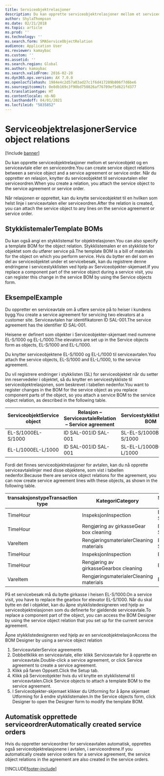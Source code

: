 ```yaml
---
title: Serviceobjektrelasjoner
description: Du kan opprette serviceobjektrelasjoner mellom et serviceobjekt og en serviceavtale eller en serviceordre.
author: ShylaThompson
ms.date: 02/21/2018
ms.topic: article
ms.prod: ''
ms.technology: ''
ms.search.form: SMAServiceObjectRelation
audience: Application User
ms.reviewer: kamaybac
ms.custom: ''
ms.assetid: ''
ms.search.region: Global
ms.author: kamaybac
ms.search.validFrom: 2016-02-28
ms.dyn365.ops.version: AX 7.0.0
ms.openlocfilehash: 1984e4c2d57a03ad27c1f6d417209b806f7d6be6
ms.sourcegitcommit: 0e8db169c3f90bd750826af76709ef5d621fd377
ms.translationtype: HT
ms.contentlocale: nb-NO
ms.lasthandoff: 04/01/2021
ms.locfileid: "5835852"
---
```

# <a name="service-object-relations"></a><span data-ttu-id="4f80a-103">Serviceobjektrelasjoner</span><span class="sxs-lookup"><span data-stu-id="4f80a-103">Service object relations</span></span> 

[!include [banner](../includes/banner.md)]

<span data-ttu-id="4f80a-104">Du kan opprette serviceobjektrelasjoner mellom et serviceobjekt og en serviceavtale eller en serviceordre.</span><span class="sxs-lookup"><span data-stu-id="4f80a-104">You can create service object relations between a service object and a service agreement or service order.</span></span> <span data-ttu-id="4f80a-105">Når du oppretter en relasjon, knytter du serviceobjektet til serviceavtalen eller serviceordren.</span><span class="sxs-lookup"><span data-stu-id="4f80a-105">When you create a relation, you attach the service object to the service agreement or service order.</span></span>

<span data-ttu-id="4f80a-106">Når relasjonen er opprettet, kan du knytte serviceobjektet til en hvilken som helst linje i serviceavtalen eller serviceordren.</span><span class="sxs-lookup"><span data-stu-id="4f80a-106">After the relation is created, you can attach the service object to any lines on the service agreement or service order.</span></span>

## <a name="template-boms"></a><span data-ttu-id="4f80a-107">Stykklistemaler</span><span class="sxs-lookup"><span data-stu-id="4f80a-107">Template BOMs</span></span>

<span data-ttu-id="4f80a-108">Du kan også angi en stykklistemal for objektrelasjonen.</span><span class="sxs-lookup"><span data-stu-id="4f80a-108">You can also specify a template BOM for the object relation.</span></span> <span data-ttu-id="4f80a-109">Stykklistemalen er en stykkliste for objektet som du utfører service på.</span><span class="sxs-lookup"><span data-stu-id="4f80a-109">The template BOM is a bill of materials for the object on which you perform service.</span></span> <span data-ttu-id="4f80a-110">Hvis du bytter en del som en del av serviceobjektet under et servicebesøk, kan du registrere denne endringene i servicestykklisten ved hjelp av Serviceobjekter-skjemaet.</span><span class="sxs-lookup"><span data-stu-id="4f80a-110">If you replace a component part of the service object during a service visit, you can register this change in the service BOM by using the Service objects form.</span></span>

## <a name="example"></a><span data-ttu-id="4f80a-111">Eksempel</span><span class="sxs-lookup"><span data-stu-id="4f80a-111">Example</span></span>

<span data-ttu-id="4f80a-112">Du oppretter en serviceavtale om å utføre service på to heiser i kundens bygg.</span><span class="sxs-lookup"><span data-stu-id="4f80a-112">You create a service agreement for servicing two elevators at a customer site.</span></span>
<span data-ttu-id="4f80a-113">Serviceavtalen har identifikatoren ID SAL-001.</span><span class="sxs-lookup"><span data-stu-id="4f80a-113">The service agreement has the identifier ID SAL-001.</span></span>

<span data-ttu-id="4f80a-114">Heisene er definert som objekter i Serviceobjekter-skjemaet med numrene EL-S/1000 og EL-L/1000.</span><span class="sxs-lookup"><span data-stu-id="4f80a-114">The elevators are set up in the Service objects form as objects, EL-S/1000 and EL-L/1000.</span></span>

<span data-ttu-id="4f80a-115">Du knytter serviceobjektene EL-S/1000 og EL-L/1000 til serviceavtalen.</span><span class="sxs-lookup"><span data-stu-id="4f80a-115">You attach the service objects, EL-S/1000 and EL-L/1000, to the service agreement.</span></span>

<span data-ttu-id="4f80a-116">Du vil registrere endringer i stykklisten (SL) for serviceobjektet når du setter inn reservedeler i objektet, så du knytter en servicestykkliste til serviceobjektrelasjonen, som beskrevet i tabellen nedenfor.</span><span class="sxs-lookup"><span data-stu-id="4f80a-116">You want to register changes in the BOM for the service object as you replace component parts of the object, so you attach a service BOM to the service object relation, as described in the following table.</span></span>

| <span data-ttu-id="4f80a-117">Serviceobjekt</span><span class="sxs-lookup"><span data-stu-id="4f80a-117">Service object</span></span> | <span data-ttu-id="4f80a-118">Relasjon – Serviceavtale</span><span class="sxs-lookup"><span data-stu-id="4f80a-118">Relation – Service agreement</span></span> | <span data-ttu-id="4f80a-119">Servicestykkliste</span><span class="sxs-lookup"><span data-stu-id="4f80a-119">Service BOM</span></span>   |
|----------------|------------------------------|---------------|
| <span data-ttu-id="4f80a-120">EL-S/1000</span><span class="sxs-lookup"><span data-stu-id="4f80a-120">EL-S/1000</span></span>      | <span data-ttu-id="4f80a-121">ID SAL-001</span><span class="sxs-lookup"><span data-stu-id="4f80a-121">ID SAL-001</span></span>                   | <span data-ttu-id="4f80a-122">SL-EL-S/1000</span><span class="sxs-lookup"><span data-stu-id="4f80a-122">BOM-EL-S/1000</span></span> |
| <span data-ttu-id="4f80a-123">EL-L/1000</span><span class="sxs-lookup"><span data-stu-id="4f80a-123">EL-L/1000</span></span>      | <span data-ttu-id="4f80a-124">ID SAL-001</span><span class="sxs-lookup"><span data-stu-id="4f80a-124">ID SAL-001</span></span>                   | <span data-ttu-id="4f80a-125">SL-EL-L/1000</span><span class="sxs-lookup"><span data-stu-id="4f80a-125">BOM-EL-L/1000</span></span> |

<span data-ttu-id="4f80a-126">Fordi det finnes serviceobjektrelasjoner for avtalen, kan du nå opprette serviceavtalelinjer med disse objektene, som vist i tabellen nedenfor.</span><span class="sxs-lookup"><span data-stu-id="4f80a-126">Because there are service object relations for the agreement, you can now create service agreement lines with these objects, as shown in the following table.</span></span>

| <span data-ttu-id="4f80a-127">transaksjonstype</span><span class="sxs-lookup"><span data-stu-id="4f80a-127">Transaction type</span></span> | <span data-ttu-id="4f80a-128">Kategori</span><span class="sxs-lookup"><span data-stu-id="4f80a-128">Category</span></span>           | <span data-ttu-id="4f80a-129">Serviceobjekt</span><span class="sxs-lookup"><span data-stu-id="4f80a-129">Service object</span></span> |
|------------------|--------------------|----------------|
| <span data-ttu-id="4f80a-130">Time</span><span class="sxs-lookup"><span data-stu-id="4f80a-130">Hour</span></span>             | <span data-ttu-id="4f80a-131">Inspeksjon</span><span class="sxs-lookup"><span data-stu-id="4f80a-131">Inspection</span></span>         | <span data-ttu-id="4f80a-132">EL-S/1000</span><span class="sxs-lookup"><span data-stu-id="4f80a-132">EL-S/1000</span></span>      |
| <span data-ttu-id="4f80a-133">Time</span><span class="sxs-lookup"><span data-stu-id="4f80a-133">Hour</span></span>             | <span data-ttu-id="4f80a-134">Rengjøring av girkasse</span><span class="sxs-lookup"><span data-stu-id="4f80a-134">Gear box cleaning</span></span>  | <span data-ttu-id="4f80a-135">EL-S/1000</span><span class="sxs-lookup"><span data-stu-id="4f80a-135">EL-S/1000</span></span>      |
| <span data-ttu-id="4f80a-136">Vare</span><span class="sxs-lookup"><span data-stu-id="4f80a-136">Item</span></span>             | <span data-ttu-id="4f80a-137">Rengjøringsmaterialer</span><span class="sxs-lookup"><span data-stu-id="4f80a-137">Cleaning materials</span></span> | <span data-ttu-id="4f80a-138">EL-S/1000</span><span class="sxs-lookup"><span data-stu-id="4f80a-138">EL-S/1000</span></span>      |
| <span data-ttu-id="4f80a-139">Time</span><span class="sxs-lookup"><span data-stu-id="4f80a-139">Hour</span></span>             | <span data-ttu-id="4f80a-140">Inspeksjon</span><span class="sxs-lookup"><span data-stu-id="4f80a-140">Inspection</span></span>         | <span data-ttu-id="4f80a-141">EL-L/1000</span><span class="sxs-lookup"><span data-stu-id="4f80a-141">EL-L/1000</span></span>      |
| <span data-ttu-id="4f80a-142">Time</span><span class="sxs-lookup"><span data-stu-id="4f80a-142">Hour</span></span>             | <span data-ttu-id="4f80a-143">Rengjøring av girkasse</span><span class="sxs-lookup"><span data-stu-id="4f80a-143">Gearbox cleaning</span></span>   | <span data-ttu-id="4f80a-144">EL-L/1000</span><span class="sxs-lookup"><span data-stu-id="4f80a-144">EL-L/1000</span></span>      |
| <span data-ttu-id="4f80a-145">Vare</span><span class="sxs-lookup"><span data-stu-id="4f80a-145">Item</span></span>             | <span data-ttu-id="4f80a-146">Rengjøringsmaterialer</span><span class="sxs-lookup"><span data-stu-id="4f80a-146">Cleaning materials</span></span> | <span data-ttu-id="4f80a-147">EL-L/1000</span><span class="sxs-lookup"><span data-stu-id="4f80a-147">EL-L/1000</span></span>      |

<span data-ttu-id="4f80a-148">På et servicebesøk må du bytte girkasse i heisen EL-S/1000.</span><span class="sxs-lookup"><span data-stu-id="4f80a-148">On a service visit, you have to replace the gearbox for elevator EL-S/1000.</span></span> <span data-ttu-id="4f80a-149">Når du skal bytte en del i objektet, kan du åpne stykklistedesigneren ved hjelp av serviceobjektrelasjonen som du definerte for gjeldende serviceavtale.</span><span class="sxs-lookup"><span data-stu-id="4f80a-149">To replace a component part of the object, you can access the BOM Designer by using the service object relation that you set up for the current service agreement.</span></span>

<span data-ttu-id="4f80a-150">Åpne stykklistedesigneren ved hjelp av en serviceobjektrelasjon</span><span class="sxs-lookup"><span data-stu-id="4f80a-150">Access the BOM Designer by using a service object relation</span></span>

1. <span data-ttu-id="4f80a-151">Serviceavtaler</span><span class="sxs-lookup"><span data-stu-id="4f80a-151">Service agreements</span></span>
2. <span data-ttu-id="4f80a-152">Dobbeltklikk en serviceavtale, eller klikk Serviceavtale for å opprette en serviceavtale.</span><span class="sxs-lookup"><span data-stu-id="4f80a-152">Double-click a service agreement, or click Service agreement to create a service agreement.</span></span>
3. <span data-ttu-id="4f80a-153">Klikk på fanen Oppsett.</span><span class="sxs-lookup"><span data-stu-id="4f80a-153">Click the Setup tab.</span></span>
4. <span data-ttu-id="4f80a-154">Klikk på Serviceobjekter hvis du vil knytte en stykklistemal til serviceavtalen.</span><span class="sxs-lookup"><span data-stu-id="4f80a-154">Click Service objects to attach a template BOM to the service agreement.</span></span>
5. <span data-ttu-id="4f80a-155">I Serviceobjekter-skjemaet klikker du Utforming for å åpne skjemaet Utforming for å endre stykklistemalen.</span><span class="sxs-lookup"><span data-stu-id="4f80a-155">In the Service objects form, click Designer to open the Designer form to modify the template BOM.</span></span>

## <a name="automatically-created-service-orders"></a><span data-ttu-id="4f80a-156">Automatisk opprettede serviceordrer</span><span class="sxs-lookup"><span data-stu-id="4f80a-156">Automatically created service orders</span></span>

<span data-ttu-id="4f80a-157">Hvis du oppretter serviceordrer for serviceavtalen automatisk, opprettes også serviceobjektrelasjonene i avtalen, i serviceordrene.</span><span class="sxs-lookup"><span data-stu-id="4f80a-157">If you automatically create service orders for a service agreement, the service object relations in the agreement are also created in the service orders.</span></span>



[!INCLUDE[footer-include](../../includes/footer-banner.md)]